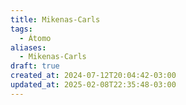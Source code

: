 ```yaml
---
title: Mikenas-Carls
tags:
  - Átomo
aliases:
  - Mikenas-Carls
draft: true
created_at: 2024-07-12T20:04:42-03:00
updated_at: 2025-02-08T22:35:48-03:00
---
```



